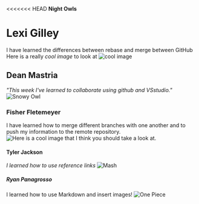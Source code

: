 <<<<<<< HEAD
**Night Owls**
# Lexi Gilley
I have learned the differences between rebase and merge between GitHub
Here is a really _cool image_ to look at ![cool image](https://i.pinimg.com/736x/ba/92/7f/ba927ff34cd961ce2c184d47e8ead9f6.jpg)
## Dean Mastria 
_"This week I've learned to collaborate using github and VSstudio."_
![Snowy Owl](https://www.allaboutbirds.org/guide/assets/photo/297366501-480px.jpg)
### Fisher Fletemeyer
I have learned how to merge different branches with one another and to push my information to the remote repository.  
![Here is a _cool image_ that I think you should take a look at.](https://images.pexels.com/photos/128756/pexels-photo-128756.jpeg?cs=srgb&dl=pexels-crisdip-35358-128756.jpg&fm=jpg)

#### Tyler Jackson
_I learned how to use reference links_
![Mash](https://preview.redd.it/mash-has-gained-creampuff-magic-name-describe-some-spells-v0-v9wl8ekq8mwc1.jpeg?width=640&crop=smart&auto=webp&s=610692f9b0f4050dfef92f363f35a8f9250fd4f0)
##### Ryan Panagrosso

I learned how to use Markdown and insert images!
![_One Piece_](https://assets-prd.ignimgs.com/2024/03/12/top10opmomentsoo-1710280260191.jpg)

